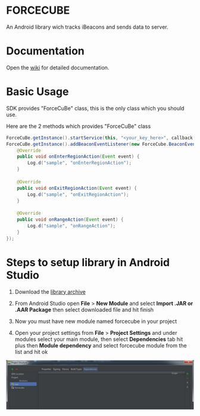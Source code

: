 FORCECUBE
=========

An Android library wich tracks iBeacons and sends data to server.


Documentation
=========

Open the [wiki](https://github.com/forcecubecom/FORCECUBE/wiki) for detailed documentation.

Basic Usage
=========

SDK provides "ForceCuBe" class, this is the only class which you should use.

Here are the 2 methods which provides "ForceCuBe" class

```java
ForceCuBe.getInstance().startService(this, "<your_key_here>", callback, Config.defaultConfiguration());
ForceCuBe.getInstance().addBeaconEventListener(new ForceCube.BeaconEventListener() {
	@Override
	public void onEnterRegionAction(Event event) {
		Log.d("sample", "onEnterRegionAction");
	}

	@Override
	public void onExitRegionAction(Event event) {
		Log.d("sample", "onExitRegionAction");
	}

	@Override
	public void onRangeAction(Event event) {
		Log.d("sample", "onRangeAction");
	}
});
```

Steps to setup library in Android Studio
=========

1. Download the [library archive](https://github.com/forcecubecom/FORCECUBE/blob/master/app-release.aar?raw=true)

2. From Android Studio open **File** > **New Module** and select **Import .JAR or .AAR Package** then select downloaded file and hit finish

3. Now you must have new module named forcecube in your project

4. Open your project settings from **File** > **Project Settings** and under modules select your main module, then select **Dependencies** tab hit plus then **Module dependency** and select forcecube module from the list and hit ok

![Capture.PNG](https://raw.githubusercontent.com/forcecubecom/FORCECUBE/master/2888509329-Capture.png)
